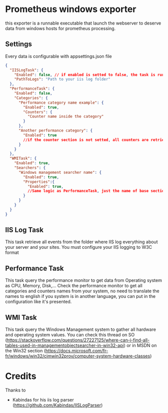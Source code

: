 # Prometheus windows exporter

this exporter is a runnable executable that launch the webserver to deserve data from windows hosts for prometheus processing.

## Settings

Every data is configurable with appsettings.json file
```json
{
  "IISLogTask": {
    "Enabled": false, // if enabled is setted to false, the task is runnable
    "PathToLogs": "Path to your iis log folder"
  },
  "PerformanceTask": {
    "Enabled": false,
    "Categories": {
      "Performance category name example": {
        "Enabled": true,
        "Counters": {
          "Counter name inside the category"
        }
      },
      "Another performance category": {
        "Enabled": true
        //if the counter section is not setted, all counters are retrieved
      }
    }
  },
  "WMITask": {
    "Enabled": true,
    "Searchers": {
      "Windows management searcher name": {
        "Enabled": true,
        "Properties":{
          "Enabled": true,
          //Same logic as PerformanceTask, just the name of base sections are changed
        }
      }
    }
  }
}
```


## IIS Log Task

This task retrieve all events from the folder where IIS log everything about your server and your sites.
You must configure your IIS logging to W3C format


## Performance Task

This task query the performance monitor to get data from Operating system as CPU, Memory, Disk,...
Check the performance monitor to get all categories and counters names from your system, no need to translate the names to english if you system is in another language, you can put in the configuration like it's presented.

## WMI Task

This task query the Windows Management system to gather all hardware and operating system values.
You can check this thread on SO (https://stackoverflow.com/questions/27227125/where-can-i-find-all-tables-used-in-managementobjectsearcher-in-win32-api) 
or in MSDN on the Win32 section (https://docs.microsoft.com/fr-fr/windows/win32/cimwin32prov/computer-system-hardware-classes)

# Credits

Thanks to 
  - Kabindas for his iis log parser (https://github.com/Kabindas/IISLogParser)
